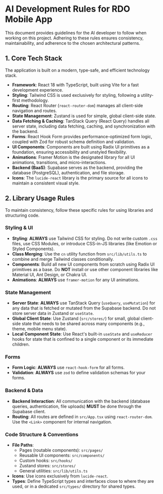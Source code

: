 # AI Development Rules for RDO Mobile App

This document provides guidelines for the AI developer to follow when working on this project. Adhering to these rules ensures consistency, maintainability, and adherence to the chosen architectural patterns.

## 1. Core Tech Stack

The application is built on a modern, type-safe, and efficient technology stack.

-   **Framework**: React 18 with TypeScript, built using Vite for a fast development experience.
-   **Styling**: Tailwind CSS is used exclusively for styling, following a utility-first methodology.
-   **Routing**: React Router (`react-router-dom`) manages all client-side navigation and routes.
-   **State Management**: Zustand is used for simple, global client-side state.
-   **Data Fetching & Caching**: TanStack Query (React Query) handles all server state, including data fetching, caching, and synchronization with the backend.
-   **Forms**: React Hook Form provides performance-optimized form logic, coupled with Zod for robust schema definition and validation.
-   **UI Components**: Components are built using Radix UI primitives as a foundation, ensuring accessibility and unstyled flexibility.
-   **Animations**: Framer Motion is the designated library for all UI animations, transitions, and micro-interactions.
-   **Backend (BaaS)**: Supabase serves as the backend, providing the database (PostgreSQL), authentication, and file storage.
-   **Icons**: The `lucide-react` library is the primary source for all icons to maintain a consistent visual style.

## 2. Library Usage Rules

To maintain consistency, follow these specific rules for using libraries and structuring code.

### Styling & UI

-   **Styling**: **ALWAYS** use Tailwind CSS for styling. Do not write custom `.css` files, use CSS Modules, or introduce CSS-in-JS libraries (like Emotion or Styled Components).
-   **Class Merging**: Use the `cn` utility function from `src/lib/utils.ts` to combine and merge Tailwind classes conditionally.
-   **Components**: Build all new UI components from scratch using Radix UI primitives as a base. Do **NOT** install or use other component libraries like Material UI, Ant Design, or Chakra UI.
-   **Animations**: **ALWAYS** use `framer-motion` for any UI animations.

### State Management

-   **Server State**: **ALWAYS** use TanStack Query (`useQuery`, `useMutation`) for any data that is fetched or mutated from the Supabase backend. Do not store server data in Zustand or `useState`.
-   **Global Client State**: Use Zustand (`src/stores/`) for small, global client-side state that needs to be shared across many components (e.g., theme, mobile menu state).
-   **Local Component State**: Use React's built-in `useState` and `useReducer` hooks for state that is confined to a single component or its immediate children.

### Forms

-   **Form Logic**: **ALWAYS** use `react-hook-form` for all forms.
-   **Validation**: **ALWAYS** use `zod` to define validation schemas for your forms.

### Backend & Data

-   **Backend Interaction**: All communication with the backend (database queries, authentication, file uploads) **MUST** be done through the Supabase client.
-   **Routing**: All routes are defined in `src/App.tsx` using `react-router-dom`. Use the `<Link>` component for internal navigation.

### Code Structure & Conventions

-   **File Paths**:
    -   Pages (routable components): `src/pages/`
    -   Reusable UI components: `src/components/`
    -   Custom hooks: `src/hooks/`
    -   Zustand stores: `src/stores/`
    -   General utilities: `src/lib/utils.ts`
-   **Icons**: Use icons exclusively from `lucide-react`.
-   **Types**: Define TypeScript types and interfaces close to where they are used, or in a dedicated `src/types/` directory for shared types.